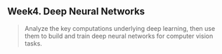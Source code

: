 ## Week4. Deep Neural Networks
> Analyze the key computations underlying deep learning, then use them to build and train deep neural networks for computer vision tasks.
